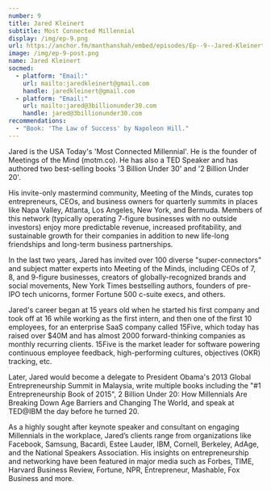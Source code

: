 ```yaml
---
number: 9
title: Jared Kleinert
subtitle: Most Connected Millennial
display: /img/ep-9.png
url: https://anchor.fm/manthanshah/embed/episodes/Ep--9--Jared-Kleinert-Most-Connected-Millennial-eifm5t/a-a30mjt6
image: /img/ep-9-post.png
name: Jared Kleinert
socmed:
  - platform: "Email:"
    url: mailto:jaredkleinert@gmail.com
    handle: jaredkleinert@gmail.com
  - platform: "Email:"
    url: mailto:jared@3billionunder30.com
    handle: jared@3billionunder30.com
recommendations:
  - "Book: 'The Law of Success' by Napoleon Hill."
---
```

Jared is the USA Today's 'Most Connected Millennial'. He is the founder of Meetings of the Mind (motm.co). He has also a TED Speaker and has authored two best-selling books '3 Billion Under 30' and '2 Billion Under 20'.

His invite-only mastermind community, Meeting of the Minds, curates top entrepreneurs, CEOs, and business owners for quarterly summits in places like Napa Valley, Atlanta, Los Angeles, New York, and Bermuda. Members of this network (typically operating 7-figure businesses with no outside investors) enjoy more predictable revenue, increased profitability, and sustainable growth for their companies in addition to new life-long friendships and long-term business partnerships.

In the last two years, Jared has invited over 100 diverse "super-connectors" and subject matter experts into Meeting of the Minds, including CEOs of 7, 8, and 9-figure businesses, creators of globally-recognized brands and social movements, New York Times bestselling authors, founders of pre-IPO tech unicorns, former Fortune 500 c-suite execs, and others.

Jared's career began at 15 years old when he started his first company and took off at 16 while working as the first intern, and then one of the first 10 employees, for an enterprise SaaS company called 15Five, which today has raised over $40M and has almost 2000 forward-thinking companies as monthly recurring clients. 15Five is the market leader for software powering continuous employee feedback, high-performing cultures, objectives (OKR) tracking, etc.

Later, Jared would become a delegate to President Obama's 2013 Global Entrepreneurship Summit in Malaysia, write multiple books including the "#1 Entrepreneurship Book of 2015", 2 Billion Under 20: How Millennials Are Breaking Down Age Barriers and Changing The World, and speak at TED@IBM the day before he turned 20.

As a highly sought after keynote speaker and consultant on engaging Millennials in the workplace, Jared’s clients range from organizations like Facebook, Samsung, Bacardi, Estee Lauder, IBM, Cornell, Berkeley, AdAge, and the National Speakers Association. His insights on entrepreneurship and networking have been featured in major media such as Forbes, TIME, Harvard Business Review, Fortune, NPR, Entrepreneur, Mashable, Fox Business and more.